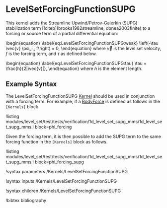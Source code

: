# LevelSetForcingFunctionSUPG

This kernel adds the Streamline Upwind/Petrov-Galerkin (SUPG) stabilization
term [!citep](brooks1982streamline, donea2003finite)  to a forcing or source term of a partial differential equation:

\begin{equation}
\label{eq:LevelSetForcingFunctionSUPG:weak}
\left(-\tau \vec{v} \psi_i,\, f\right) = 0,
\end{equation}
where $\vec{v}$ is the level set velocity, $f$ is the forcing term, and $\tau$ as defined below.

\begin{equation}
\label{eq:LevelSetForcingFunctionSUPG:tau}
\tau = \frac{h}{2\|\vec{v}\|},
\end{equation}
where $h$ is the element length.

## Example Syntax

The LevelSetForcingFunctionSUPG [Kernel](framework:syntax/Kernels/index.md) should be used in conjunction with a forcing term. For
example, if a [BodyForce](framework:/BodyForce.md) is defined as follows in the `[Kernels]` block.

!listing modules/level_set/test/tests/verification/1d_level_set_supg_mms/1d_level_set_supg_mms.i block=phi_forcing

Given the forcing term, it is then possible to add the SUPG term to the same forcing function in the `[Kernels]` block
as follows.

!listing modules/level_set/test/tests/verification/1d_level_set_supg_mms/1d_level_set_supg_mms.i block=phi_forcing_supg


!syntax parameters /Kernels/LevelSetForcingFunctionSUPG

!syntax inputs /Kernels/LevelSetForcingFunctionSUPG

!syntax children /Kernels/LevelSetForcingFunctionSUPG



!bibtex bibliography
